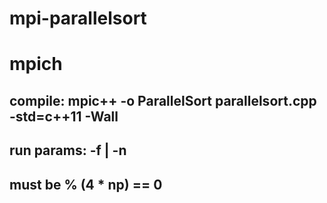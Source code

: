 # mpi-parallelsort
# mpich

## compile: mpic++ -o ParallelSort parallelsort.cpp -std=c++11 -Wall
## run params: -f <filename> | -n <count of notes>
## must be <count of notes> % (4 * np) == 0
